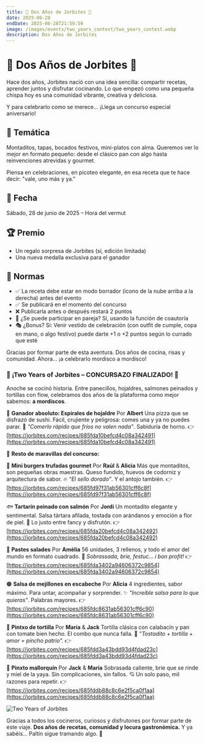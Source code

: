 ```yaml
---
title: 🥂 Dos Años de Jorbites 🥂
date: 2025-06-28
endDate: 2025-06-28T21:59:59
image: /images/events/two_years_contest/two_years_contest.webp
description: Dos Años de Jorbites
---
```


# 🥂 Dos Años de Jorbites 🥂

Hace dos años, Jorbites nació con una idea sencilla: compartir recetas, aprender juntos y disfrutar cocinando. Lo que empezó como una pequeña chispa hoy es una comunidad vibrante, creativa y deliciosa.

Y para celebrarlo como se merece... ¡Llega un concurso especial aniversario!

## 🧁 Temática

Montaditos, tapas, bocados festivos, mini-platos con alma. Queremos ver lo mejor en formato pequeño: desde el clásico pan con algo hasta reinvenciones atrevidas y gourmet.

Piensa en celebraciones, en picoteo elegante, en esa receta que te hace decir: "vale, uno más y ya."

## 📆 Fecha

Sábado, 28 de junio de 2025 – Hora del vermut

## 🏆 Premio
- Un regalo sorpresa de Jorbites (sí, edición limitada)
- Una nueva medalla exclusiva para el ganador

## 📌 Normas
- ✅ La receta debe estar en modo borrador (ícono de la nube arriba a la derecha) antes del evento
- ✅ Se publicará en el momento del concurso
- ❌ Publicarla antes o después restará 2 puntos
- 👫 ¿Se puede participar en pareja? Sí, usando la función de coautoría
- 🎭 ¿Bonus? Sí: Venir vestido de celebración (con outfit de cumple, copa en mano, o algo festivo) puede darte +1 o +2 puntos según lo currado que esté

Gracias por formar parte de esta aventura. Dos años de cocina, risas y comunidad. Ahora... ¡a celebrarlo mordisco a mordisco!


### 🥂 ¡Two Years of Jorbites – CONCURSAZO FINALIZADO! 🥂

Anoche se cocinó historia. Entre panecillos, hojaldres, salmones peinados y tortillas con flow, celebramos dos años de la plataforma como mejor sabemos: **a mordiscos**.

🥇 **Ganador absoluto: Espirales de hojaldre**
Por **Albert**
Una pizza que se disfrazó de sushi. Fácil, crujiente y peligrosa: comes una y ya no puedes parar.
📸 *"Comerlo rápido que fríos no valen nada"*. Sabiduría de horno.
👉 [https://jorbites.com/recipes/685fda10befcd4c08a342491](https://jorbites.com/recipes/685fda10befcd4c08a342491)

🥈 **Resto de maravillas del concurso:**

🍔 **Mini burgers trufadas gourmet**
Por **Raúl** & **Alicia**
Más que montaditos, son pequeñas obras maestras. Queso fundido, huevos de codorniz y arquitectura de sabor.
🔥 *“El sello dorado”*. Y el antojo también.
👉 [https://jorbites.com/recipes/685fd97f31ab56301cff6c8f](https://jorbites.com/recipes/685fd97f31ab56301cff6c8f)

🐟 **Tartarín peinado con salmón**
Por **Jordi**
Un montadito elegante y sentimental. Salsa tártara afilada, tostada con arándanos y emoción a flor de piel.
💅 Lo justo entre fancy y disfrutón.
👉 [https://jorbites.com/recipes/685fda20befcd4c08a342492](https://jorbites.com/recipes/685fda20befcd4c08a342492)

🥐 **Pastes salades**
Por **Amèlia**
56 unidades, 3 rellenos, y todo el amor del mundo en formato cuadrado.
🎯 *Sobrassada, brie, festuc… i bon profit!*
👉 [https://jorbites.com/recipes/685fda3402a94606372c9854](https://jorbites.com/recipes/685fda3402a94606372c9854)

🟠 **Salsa de mejillones en escabeche**
Por **Alicia**
4 ingredientes, sabor máximo. Para untar, acompañar y sorprender.
✨ *"Increíble salsa para lo que quieras"*. Palabras mayores.
👉 [https://jorbites.com/recipes/685fdc8631ab56301cff6c90](https://jorbites.com/recipes/685fdc8631ab56301cff6c90)

🥔 **Pintxo de tortilla**
Por **María** & **Jack**
Tortilla clásica con calabacín y pan con tomate bien hecho. El combo que nunca falla.
🍳 *"Tostadito + tortilla + amor = pincho patrio".*
👉 [https://jorbites.com/recipes/685fdd3a43bdd93d4fdad23c](https://jorbites.com/recipes/685fdd3a43bdd93d4fdad23c)

🍯 **Pinxto mallorquín**
Por **Jack** & **María**
Sobrasada caliente, brie que se rinde y miel de la yaya. Sin complicaciones, sin fallos.
💘 Un solo paso, mil razones para repetir.
👉 [https://jorbites.com/recipes/685fddb88c8c6e2f5ca0f1aa](https://jorbites.com/recipes/685fddb88c8c6e2f5ca0f1aa)

![Two Years of Jorbites](/images/events/two_years_contest/two_years_photo.webp)

Gracias a todos los cocineros, curiosos y disfrutones por formar parte de este viaje.
**Dos años de recetas, comunidad y locura gastronómica.**
Y ya sabéis… Paltín sigue tramando algo. 🐉
